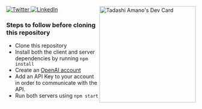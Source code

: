 <div align="left">
  <a href="https://twitter.com/TadashiAmano">
    <img
      src="https://img.shields.io/twitter/follow/omBratteng?label=Twitter&logo=twitter&style=flat-square&color=1da1f2&logoColor=ffffff"
      alt="Twitter"
    />
  </a>
  <a href="https://www.linkedin.com/in/tadashi-amano/">
    <img
      src="https://img.shields.io/static/v1?logo=linkedin&style=flat-square&color=0072b1&label=LinkedIn&message=%E2%98%86"
      alt="LinkedIn"
    />
  </a>
  <a href="https://app.daily.dev/Shinobi8894" target="_blank"><img src="https://api.daily.dev/devcards/cd5aaacc9d37450283741dcb3308ca57.png?r=qhg" width="256" align="right" alt="Tadashi Amano's Dev Card"/></a>
</div>

### Steps to follow before cloning this repository
- Clone this repository
- Install both the client and server dependencies by running `npm install`
- Create an [OpenAI account](https://openai.com/api)
- Add an API Key to your account in order to communicate with the API.
- Run both servers using `npm start`
